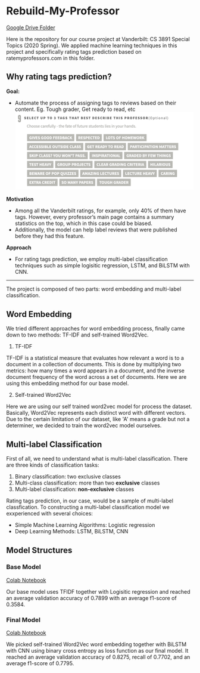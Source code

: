 # Rebuild-My-Professor

[Google Drive Folder](https://drive.google.com/drive/folders/15wGLUvjiGtFXMZ0XzpDYeSH1XEqWjUBB?usp=sharing)

Here is the repository for our course project at Vanderbilt: CS 3891 Special Topics (2020 Spring). We applied machine learning techniques in this project and specifically rating tags prediction based on ratemyprofessors.com in this folder.

## Why rating tags prediction?

**Goal:**
- Automate the process of assigning tags to reviews based on their content. Eg. Tough grader, Get ready to read, etc
![img](Tags_available.png)

**Motivation**
- Among all the Vanderbilt ratings, for example, only 40% of them have tags. However, every professor’s main page contains a summary statistics on the top, which in this case could be biased. 
- Additionally, the model can help label reviews that were published before they had this feature.

**Approach**
- For rating tags prediction, we employ multi-label classification techniques such as simple logisitic regression, LSTM, and BiLSTM with CNN.



---

The project is composed of two parts: word embedding and multi-label classification. 

## Word Embedding

We tried different approaches for word embedding process, finally came down to two methods: TF-IDF and self-trained Word2Vec.

  1) TF-IDF
 
  TF-IDF is a statistical measure that evaluates how relevant a word is to a document in a collection of documents. This is done by multiplying two metrics: how many times a word appears in a document, and the inverse document frequency of the word across a set of documents. Here we are using this embedding method for our base model.
  
  2) Self-trained Word2Vec

  Here we are using our self trained word2vec model for process the dataset. Basically, Word2Vec represents each distinct word with different vectors. Due to the certain limitation of our dataset, like 'A' means a grade but not a determiner, we decided to train the word2vec model ourselves.

## Multi-label Classification

First of all, we need to understand what is multi-label classification. 
There are three kinds of classification tasks:
1. Binary classification: two exclusive classes
2. Multi-class classification: more than two **exclusive** classes
3. Multi-label classification: **non-exclusive** classes

Rating tags prediction, in our case, would be a sample of multi-label classfication.
To constructing a multi-label classification model we exxperienced with several choices:

- Simple Machine Learning Algorithms: Logistic regression 
- Deep Learning Methods: LSTM, BiLSTM, CNN

## Model Structures

### Base Model
[Colab Notebook](https://github.com/xuezzou/Rebuild-My-Professor/blob/main/Tags-Prediction/BaseModel.ipynb)

Our base model uses TFIDF together with Logisitic regression and reached an average validation accuracy of 0.7899 with an average f1-score of 0.3584.


### Final Model
[Colab Notebook](https://github.com/xuezzou/Rebuild-My-Professor/blob/main/Tags-Prediction/Tag_Classification_with_BiLSTM%2BCNN.ipynb)

We picked self-trained Word2Vec word embedding together with BiLSTM with CNN using binary cross entropy as loss function as our final model. It reached an average validation accuracy of 0.8275, recall of 0.7702, and an average f1-score of 0.7795.
